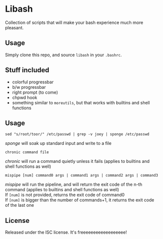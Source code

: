 Libash
======

Collection of scripts that will make your bash experience much more pleasant.



Usage
-----

Simply clone this repo, and source `libash` in your `.bashrc`.



Stuff included
--------------

- colorful progressbar
- b/w progressbar
- right prompt (to come)
- chpwd hook
- something similar to `moreutils`, but that works with builtins and shell functions



Usage
-----

`sed "s/root/toor/" /etc/passwd | grep -v joey | sponge /etc/passwd`

*sponge* will soak up standard input and write to a file

`chronic command file`

*chronic* will run a command quietly unless it fails 
(applies to builtins and shell functions as well)

`mispipe [num] command0 args | command1 args | command2 args | command3`

*mispipe* will run the pipeline, and will return the exit code of the n-th command
(applies to builtins and shell functions as well)  
If `[num]` is not provided, returns the exit code of command0  
If `[num]` is bigger than the number of commands+1, it returns the exit code of the last one



License
-------

Released under the ISC license. It's freeeeeeeeeeeeeeeeee!


